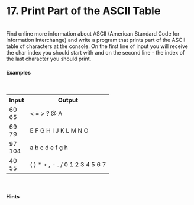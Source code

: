 <h1>17.	Print Part of the ASCII Table</h1>
</br>
Find online more information about ASCII (American Standard Code for Information Interchange) and write a program that prints part of the ASCII table of characters at the console.  On the first line of input you will receive the char index you should start with and on the second line - the index of the last character you should print.
</br>

<h4>Examples</h4>
</br>
<table>
	<tr>
		<th>Input</th>
		<th>Output</th>
	</tr>
	<tr>
		<td>
			60</br>65
		</td>
		<td>
			< = > ? @ A
		</td>
	</tr>
	<tr>
		<td>
			69</br>79
		</td>
		<td>
			E F G H I J K L M N O
		</td>
	</tr>
	<tr>
		<td>
			97</br>104
		</td>
		<td>
			a b c d e f g h
		</td>
	</tr>
	<tr>
		<td>
			40</br>55
		</td>
		<td>
			( ) * + , - . / 0 1 2 3 4 5 6 7
		</td>
	</tr>
</table>

</br>
<h4>Hints</h4>
</br>
